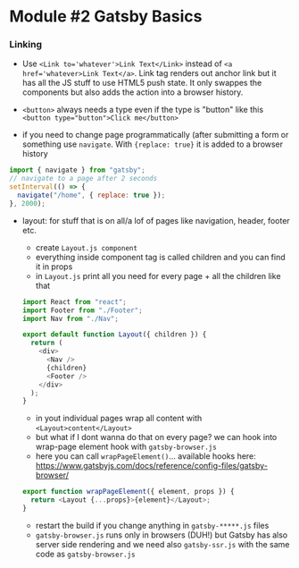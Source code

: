 # Module #2 Gatsby Basics

### Linking

- Use `<Link to='whatever'>Link Text</Link>` instead of `<a href='whatever>Link Text</a>`. Link tag renders out anchor link but it has all the JS stuff to use HTML5 push state. It only swappes the components but also adds the action into a browser history.

- `<button>` always needs a type even if the type is "button" like this `<button type="button">Click me</button>`

- if you need to change page programmatically (after submitting a form or something use `navigate`. With `{replace: true}` it is added to a browser history

```javascript
import { navigate } from "gatsby";
// navigate to a page after 2 seconds
setInterval(() => {
  navigate("/home", { replace: true });
}, 2000);
```

- layout: for stuff that is on all/a lof of pages like navigation, header, footer etc.

  - create `Layout.js component`
  - everything inside component tag is called children and you can find it in props
  - in `Layout.js` print all you need for every page + all the children like that

  ```javascript
  import React from "react";
  import Footer from "./Footer";
  import Nav from "./Nav";

  export default function Layout({ children }) {
    return (
      <div>
        <Nav />
        {children}
        <Footer />
      </div>
    );
  }
  ```

  - in yout individual pages wrap all content with `<Layout>content</Layout>`
  - but what if I dont wanna do that on every page? we can hook into wrap-page element hook with `gatsby-browser.js`
  - here you can call `wrapPageElement()`... available hooks here: <https://www.gatsbyjs.com/docs/reference/config-files/gatsby-browser/>

  ```javascript
  export function wrapPageElement({ element, props }) {
    return <Layout {...props}>{element}</Layout>;
  }
  ```

  - restart the build if you change anything in `gatsby-*****.js` files
  - `gatsby-browser.js` runs only in browsers (DUH!) but Gatsby has also server side rendering and we need also `gatsby-ssr.js` with the same code as `gatsby-browser.js`

